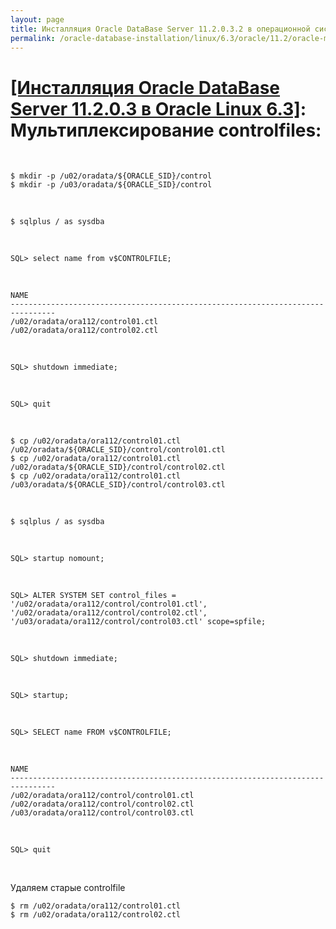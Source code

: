 ```yaml
---
layout: page
title: Инсталляция Oracle DataBase Server 11.2.0.3.2 в операционной системе Oracle Linux 6.3 x86_64
permalink: /oracle-database-installation/linux/6.3/oracle/11.2/oracle-multiplex-controlfiles/
---
```


# <a href="/oracle-database-installation/linux/6.3/oracle/11.2/">[Инсталляция Oracle DataBase Server 11.2.0.3 в Oracle Linux 6.3]</a>: Мультиплексирование controlfiles:


<br/>


	$ mkdir -p /u02/oradata/${ORACLE_SID}/control
	$ mkdir -p /u03/oradata/${ORACLE_SID}/control



<br/>

	$ sqlplus / as sysdba


<br/>


	SQL> select name from v$CONTROLFILE;

<br/>

	NAME
	--------------------------------------------------------------------------------
	/u02/oradata/ora112/control01.ctl
	/u02/oradata/ora112/control02.ctl


<br/>

	SQL> shutdown immediate;



<br/>

	SQL> quit

<br/>

	$ cp /u02/oradata/ora112/control01.ctl /u02/oradata/${ORACLE_SID}/control/control01.ctl
	$ cp /u02/oradata/ora112/control01.ctl /u02/oradata/${ORACLE_SID}/control/control02.ctl
	$ cp /u02/oradata/ora112/control01.ctl /u03/oradata/${ORACLE_SID}/control/control03.ctl



<br/>

	$ sqlplus / as sysdba

<br/>

	SQL> startup nomount;

<br/>

	SQL> ALTER SYSTEM SET control_files = '/u02/oradata/ora112/control/control01.ctl', '/u02/oradata/ora112/control/control02.ctl', '/u03/oradata/ora112/control/control03.ctl' scope=spfile;

<br/>

	SQL> shutdown immediate;

<br/>

	SQL> startup;

<br/>

	SQL> SELECT name FROM v$CONTROLFILE;

<br/>

	NAME
	--------------------------------------------------------------------------------
	/u02/oradata/ora112/control/control01.ctl
	/u02/oradata/ora112/control/control02.ctl
	/u03/oradata/ora112/control/control03.ctl

<br/>

	SQL> quit


<br/>


Удаляем старые controlfile

	$ rm /u02/oradata/ora112/control01.ctl
	$ rm /u02/oradata/ora112/control02.ctl
